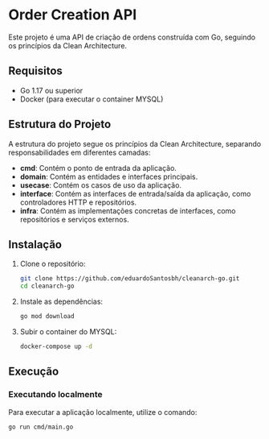 # Order Creation API

Este projeto é uma API de criação de ordens construída com Go, seguindo os princípios da Clean Architecture.

## Requisitos

- Go 1.17 ou superior
- Docker (para executar o container MYSQL)

## Estrutura do Projeto

A estrutura do projeto segue os princípios da Clean Architecture, separando responsabilidades em diferentes camadas:

- **cmd**: Contém o ponto de entrada da aplicação.
- **domain**: Contém as entidades e interfaces principais.
- **usecase**: Contém os casos de uso da aplicação.
- **interface**: Contém as interfaces de entrada/saída da aplicação, como controladores HTTP e repositórios.
- **infra**: Contém as implementações concretas de interfaces, como repositórios e serviços externos.

## Instalação

1. Clone o repositório:

    ```sh
    git clone https://github.com/eduardoSantosbh/cleanarch-go.git
    cd cleanarch-go
    ```

2. Instale as dependências:

    ```sh
    go mod download
    ```

3. Subir o container do MYSQL:

    ```sh
    docker-compose up -d
    ```

## Execução

### Executando localmente

Para executar a aplicação localmente, utilize o comando:

```sh
go run cmd/main.go
